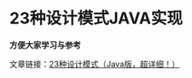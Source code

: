 # 23种设计模式JAVA实现

 **方便大家学习与参考**  

文章链接：[23种设计模式（Java版，超详细！）](https://zhuanlan.zhihu.com/p/651451595)